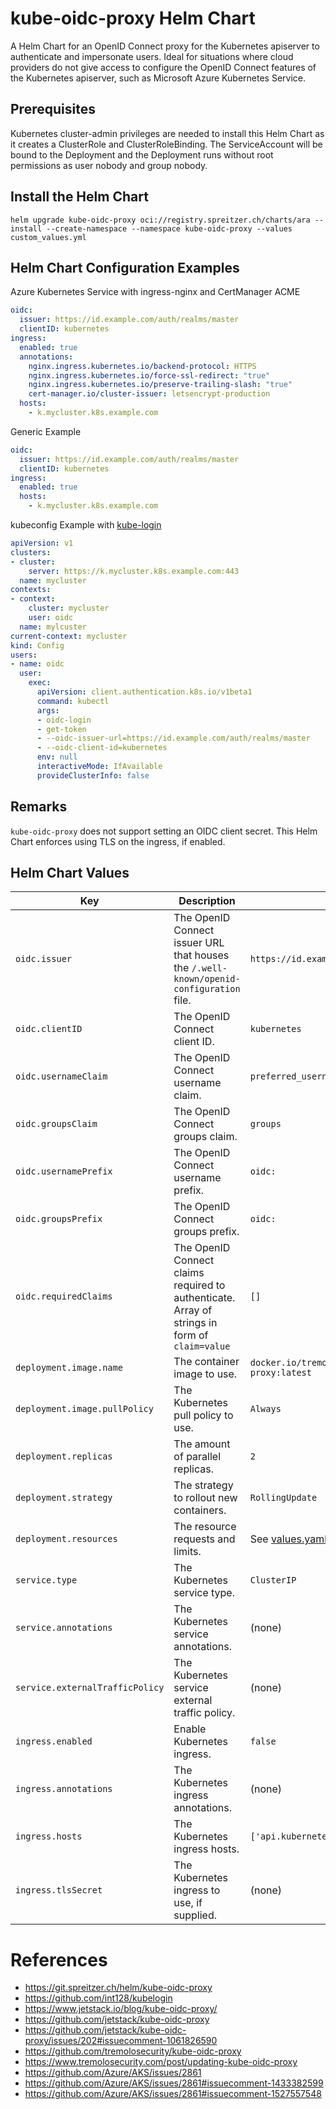 # kube-oidc-proxy Helm Chart

A Helm Chart for an OpenID Connect proxy for the Kubernetes apiserver to authenticate and impersonate users. Ideal for situations where cloud providers do not give access to configure the OpenID Connect features of the Kubernetes apiserver, such as Microsoft Azure Kubernetes Service.

## Prerequisites

Kubernetes cluster-admin privileges are needed to install this Helm Chart as it creates a ClusterRole and ClusterRoleBinding. The ServiceAccount will be bound to the Deployment and the Deployment runs without root permissions as user nobody and group nobody.

## Install the Helm Chart

```shell
helm upgrade kube-oidc-proxy oci://registry.spreitzer.ch/charts/ara --install --create-namespace --namespace kube-oidc-proxy --values custom_values.yml
```

## Helm Chart Configuration Examples

Azure Kubernetes Service with ingress-nginx and CertManager ACME

```yaml
oidc:
  issuer: https://id.example.com/auth/realms/master
  clientID: kubernetes
ingress:
  enabled: true
  annotations:
    nginx.ingress.kubernetes.io/backend-protocol: HTTPS
    nginx.ingress.kubernetes.io/force-ssl-redirect: "true"
    nginx.ingress.kubernetes.io/preserve-trailing-slash: "true"
    cert-manager.io/cluster-issuer: letsencrypt-production
  hosts:
    - k.mycluster.k8s.example.com
```

Generic Example

```yaml
oidc:
  issuer: https://id.example.com/auth/realms/master
  clientID: kubernetes
ingress:
  enabled: true
  hosts:
    - k.mycluster.k8s.example.com
```

kubeconfig Example with [kube-login](https://github.com/int128/kubelogin)

```yaml
apiVersion: v1
clusters:
- cluster:
    server: https://k.mycluster.k8s.example.com:443
  name: mycluster
contexts:
- context:
    cluster: mycluster
    user: oidc
  name: mylcuster
current-context: mycluster
kind: Config
users:
- name: oidc
  user:
    exec:
      apiVersion: client.authentication.k8s.io/v1beta1
      command: kubectl
      args:
      - oidc-login
      - get-token
      - --oidc-issuer-url=https://id.example.com/auth/realms/master
      - --oidc-client-id=kubernetes
      env: null
      interactiveMode: IfAvailable
      provideClusterInfo: false
```

## Remarks

`kube-oidc-proxy` does not support setting an OIDC client secret. This Helm Chart enforces using TLS on the ingress, if enabled.

## Helm Chart Values

| Key | Description | Default |
|---|---|---|
| `oidc.issuer` | The OpenID Connect issuer URL that houses the `/.well-known/openid-configuration` file. | `https://id.example.com/auth/realms/master` |
| `oidc.clientID` | The OpenID Connect client ID. | `kubernetes` |
| `oidc.usernameClaim` | The OpenID Connect username claim. | `preferred_username` |
| `oidc.groupsClaim` | The OpenID Connect groups claim. | `groups` |
| `oidc.usernamePrefix` | The OpenID Connect username prefix. | `oidc:` |
| `oidc.groupsPrefix` | The OpenID Connect groups prefix. | `oidc:` |
| `oidc.requiredClaims` | The OpenID Connect claims required to authenticate. Array of strings in form of `claim=value` | `[]` |
| `deployment.image.name` | The container image to use. | `docker.io/tremolosecurity/kube-oidc-proxy:latest` |
| `deployment.image.pullPolicy` | The Kubernetes pull policy to use. | `Always` |
| `deployment.replicas` | The amount of parallel replicas. | `2` |
| `deployment.strategy` | The strategy to rollout new containers. | `RollingUpdate` |
| `deployment.resources` | The resource requests and limits. | See [values.yaml](/values.yaml) |
| `service.type` | The Kubernetes service type. | `ClusterIP` |
| `service.annotations` | The Kubernetes service annotations. | (none) |
| `service.externalTrafficPolicy` | The Kubernetes service external traffic policy. | (none) |
| `ingress.enabled` | Enable Kubernetes ingress. | `false` |
| `ingress.annotations` | The Kubernetes ingress annotations. | (none) |
| `ingress.hosts` | The Kubernetes ingress hosts. | `['api.kubernetes.example.com']` |
| `ingress.tlsSecret` | The Kubernetes ingress to use, if supplied. | (none) |

# References

* https://git.spreitzer.ch/helm/kube-oidc-proxy
* https://github.com/int128/kubelogin
* https://www.jetstack.io/blog/kube-oidc-proxy/
* https://github.com/jetstack/kube-oidc-proxy
* https://github.com/jetstack/kube-oidc-proxy/issues/202#issuecomment-1061826590
* https://github.com/tremolosecurity/kube-oidc-proxy
* https://www.tremolosecurity.com/post/updating-kube-oidc-proxy
* https://github.com/Azure/AKS/issues/2861
* https://github.com/Azure/AKS/issues/2861#issuecomment-1433382599
* https://github.com/Azure/AKS/issues/2861#issuecomment-1527557548
